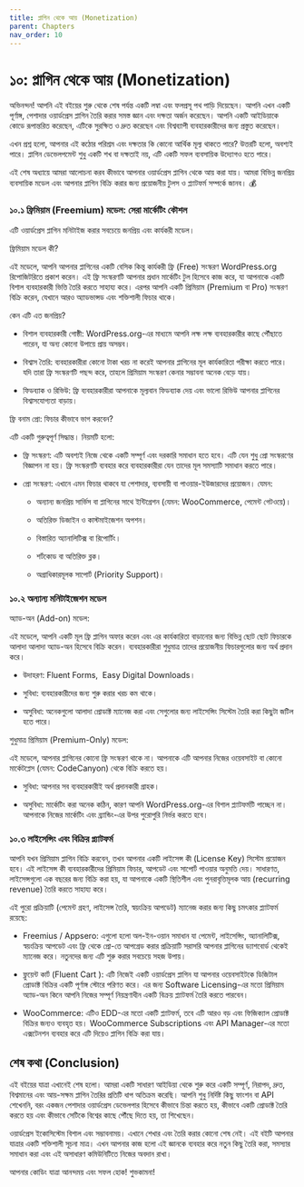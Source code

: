 ```yaml
---
title: প্লাগিন থেকে আয় (Monetization)
parent: Chapters
nav_order: 10
---
```


# ১০: প্লাগিন থেকে আয় (Monetization)


অভিনন্দন! আপনি এই বইয়ের শুরু থেকে শেষ পর্যন্ত একটি লম্বা এবং ফলপ্রসূ পথ পাড়ি দিয়েছেন। আপনি এখন একটি পূর্ণাঙ্গ, পেশাদার ওয়ার্ডপ্রেস প্লাগিন তৈরি করার সমস্ত জ্ঞান এবং দক্ষতা অর্জন করেছেন। আপনি একটি আইডিয়াকে কোডে রূপান্তরিত করেছেন, এটিকে সুরক্ষিত ও দ্রুত করেছেন এবং বিশ্বব্যাপী ব্যবহারকারীদের জন্য প্রস্তুত করেছেন।

এখন প্রশ্ন হলো, আপনার এই কঠোর পরিশ্রম এবং দক্ষতার কি কোনো আর্থিক মূল্য থাকতে পারে? উত্তরটি হলো, অবশ্যই পারে। প্লাগিন ডেভেলপমেন্ট শুধু একটি শখ বা দক্ষতাই নয়, এটি একটি সফল ব্যবসায়িক উদ্যোগও হতে পারে।

এই শেষ অধ্যায়ে আমরা আলোচনা করব কীভাবে আপনার ওয়ার্ডপ্রেস প্লাগিন থেকে আয় করা যায়। আমরা বিভিন্ন জনপ্রিয় ব্যবসায়িক মডেল এবং আপনার প্লাগিন বিক্রি করার জন্য প্রয়োজনীয় টুলস ও প্ল্যাটফর্ম সম্পর্কে জানব। 💰

### **১০.১ ফ্রিমিয়াম (Freemium) মডেল: সেরা মার্কেটিং কৌশল**

এটি ওয়ার্ডপ্রেস প্লাগিন মনিটাইজ করার সবচেয়ে জনপ্রিয় এবং কার্যকরী মডেল।

ফ্রিমিয়াম মডেল কী?

এই মডেলে, আপনি আপনার প্লাগিনের একটি বেসিক কিন্তু কার্যকরী ফ্রি (Free) সংস্করণ WordPress.org রিপোজিটরিতে প্রকাশ করেন। এই ফ্রি সংস্করণটি আপনার প্রধান মার্কেটিং টুল হিসেবে কাজ করে, যা আপনাকে একটি বিশাল ব্যবহারকারী ভিত্তি তৈরি করতে সাহায্য করে। এরপর আপনি একটি প্রিমিয়াম (Premium বা Pro) সংস্করণ বিক্রি করেন, যেখানে আরও অ্যাডভান্সড এবং শক্তিশালী ফিচার থাকে।

কেন এটি এত জনপ্রিয়?

*   বিশাল ব্যবহারকারী গোষ্ঠী: WordPress.org-এর মাধ্যমে আপনি লক্ষ লক্ষ ব্যবহারকারীর কাছে পৌঁছাতে পারেন, যা অন্য কোনো উপায়ে প্রায় অসম্ভব।

*   বিশ্বাস তৈরি: ব্যবহারকারীরা কোনো টাকা খরচ না করেই আপনার প্লাগিনের মূল কার্যকারিতা পরীক্ষা করতে পারে। যদি তারা ফ্রি সংস্করণটি পছন্দ করে, তাহলে প্রিমিয়াম সংস্করণ কেনার সম্ভাবনা অনেক বেড়ে যায়।

*   ফিডব্যাক ও রিভিউ: ফ্রি ব্যবহারকারীরা আপনাকে মূল্যবান ফিডব্যাক দেয় এবং ভালো রিভিউ আপনার প্লাগিনের বিশ্বাসযোগ্যতা বাড়ায়।


ফ্রি বনাম প্রো: ফিচার কীভাবে ভাগ করবেন?

এটি একটি গুরুত্বপূর্ণ সিদ্ধান্ত। নিয়মটি হলো:

*   ফ্রি সংস্করণ: এটি অবশ্যই নিজে থেকে একটি সম্পূর্ণ এবং দরকারি সমাধান হতে হবে। এটি যেন শুধু প্রো সংস্করণের বিজ্ঞাপন না হয়। ফ্রি সংস্করণটি ব্যবহার করে ব্যবহারকারীরা যেন তাদের মূল সমস্যাটি সমাধান করতে পারে।

*   প্রো সংস্করণ: এখানে এমন ফিচার থাকবে যা পেশাদার, ব্যবসায়ী বা পাওয়ার-ইউজারদের প্রয়োজন। যেমন:

    *   অন্যান্য জনপ্রিয় সার্ভিস বা প্লাগিনের সাথে ইন্টিগ্রেশন (যেমন: WooCommerce, পেমেন্ট গেটওয়ে)।

    *   অতিরিক্ত ডিজাইন ও কাস্টমাইজেশন অপশন।

    *   বিস্তারিত অ্যানালিটিক্স বা রিপোর্টিং।

    *   শর্টকোড বা অতিরিক্ত ব্লক।

    *   অগ্রাধিকারমূলক সাপোর্ট (Priority Support)।


### **১০.২ অন্যান্য মনিটাইজেশন মডেল**

অ্যাড-অন (Add-on) মডেল:

এই মডেলে, আপনি একটি মূল ফ্রি প্লাগিন অফার করেন এবং এর কার্যকারিতা বাড়ানোর জন্য বিভিন্ন ছোট ছোট ফিচারকে আলাদা আলাদা অ্যাড-অন হিসেবে বিক্রি করেন। ব্যবহারকারীরা শুধুমাত্র তাদের প্রয়োজনীয় ফিচারগুলোর জন্য অর্থ প্রদান করে।

*   উদাহরণ: Fluent Forms,  Easy Digital Downloads।

*   সুবিধা: ব্যবহারকারীদের জন্য শুরু করার খরচ কম থাকে।

*   অসুবিধা: অনেকগুলো আলাদা প্রোডাক্ট ম্যানেজ করা এবং সেগুলোর জন্য লাইসেন্সিং সিস্টেম তৈরি করা কিছুটা জটিল হতে পারে।


শুধুমাত্র প্রিমিয়াম (Premium-Only) মডেল:

এই মডেলে, আপনার প্লাগিনের কোনো ফ্রি সংস্করণ থাকে না। আপনাকে এটি আপনার নিজের ওয়েবসাইট বা কোনো মার্কেটপ্লেস (যেমন: CodeCanyon) থেকে বিক্রি করতে হয়।

*   সুবিধা: আপনার সব ব্যবহারকারীই অর্থ প্রদানকারী গ্রাহক।

*   অসুবিধা: মার্কেটিং করা অনেক কঠিন, কারণ আপনি WordPress.org-এর বিশাল প্ল্যাটফর্মটি পাচ্ছেন না। আপনাকে নিজের মার্কেটিং এবং ব্র্যান্ডিং-এর উপর পুরোপুরি নির্ভর করতে হবে।


### ১০.৩ লাইসেন্সিং এবং বিক্রির প্ল্যাটফর্ম

আপনি যখন প্রিমিয়াম প্লাগিন বিক্রি করবেন, তখন আপনার একটি লাইসেন্স কী (License Key) সিস্টেম প্রয়োজন হবে। এই লাইসেন্স কী ব্যবহারকারীদের প্রিমিয়াম ফিচার, আপডেট এবং সাপোর্ট পাওয়ার অনুমতি দেয়। সাধারণত, লাইসেন্সগুলো এক বছরের জন্য বিক্রি করা হয়, যা আপনাকে একটি স্থিতিশীল এবং পুনরাবৃত্তিমূলক আয় (recurring revenue) তৈরি করতে সাহায্য করে।

এই পুরো প্রক্রিয়াটি (পেমেন্ট গ্রহণ, লাইসেন্স তৈরি, স্বয়ংক্রিয় আপডেট) ম্যানেজ করার জন্য কিছু চমৎকার প্ল্যাটফর্ম রয়েছে:

*   Freemius / Appsero: এগুলো হলো অল-ইন-ওয়ান সমাধান যা পেমেন্ট, লাইসেন্সিং, অ্যানালিটিক্স, স্বয়ংক্রিয় আপডেট এবং ফ্রি থেকে প্রো-তে আপগ্রেড করার প্রক্রিয়াটি সরাসরি আপনার প্লাগিনের ড্যাশবোর্ড থেকেই ম্যানেজ করে। নতুনদের জন্য এটি শুরু করার সবচেয়ে সহজ উপায়।

*   ফ্লুয়েন্ট কার্ট (Fluent Cart ): এটি নিজেই একটি ওয়ার্ডপ্রেস প্লাগিন যা আপনার ওয়েবসাইটকে ডিজিটাল প্রোডাক্ট বিক্রির একটি পূর্ণাঙ্গ স্টোরে পরিণত করে। এর জন্য Software Licensing-এর মতো প্রিমিয়াম অ্যাড-অন কিনে আপনি নিজের সম্পূর্ণ নিয়ন্ত্রণাধীন একটি বিক্রয় প্ল্যাটফর্ম তৈরি করতে পারবেন।

*   WooCommerce: এটিও EDD-এর মতো একটি প্ল্যাটফর্ম, তবে এটি আরও বড় এবং ফিজিক্যাল প্রোডাক্ট বিক্রির জন্যও ব্যবহৃত হয়। WooCommerce Subscriptions এবং API Manager-এর মতো এক্সটেনশন ব্যবহার করে এটি দিয়েও প্লাগিন বিক্রি করা যায়।


শেষ কথা (Conclusion)
--------------------

এই বইয়ের যাত্রা এখানেই শেষ হলো। আমরা একটি সাধারণ আইডিয়া থেকে শুরু করে একটি সম্পূর্ণ, নিরাপদ, দ্রুত, বিশ্বমানের এবং আয়-সক্ষম প্লাগিন তৈরির প্রতিটি ধাপ অতিক্রম করেছি। আপনি শুধু নির্দিষ্ট কিছু ফাংশন বা API শেখেননি, বরং একজন পেশাদার ওয়ার্ডপ্রেস ডেভেলপার হিসেবে কীভাবে চিন্তা করতে হয়, কীভাবে একটি প্রোডাক্ট তৈরি করতে হয় এবং কীভাবে সেটিকে বিশ্বের কাছে পৌঁছে দিতে হয়, তা শিখেছেন।

ওয়ার্ডপ্রেস ইকোসিস্টেম বিশাল এবং সম্ভাবনাময়। এখানে শেখার এবং তৈরি করার কোনো শেষ নেই। এই বইটি আপনার যাত্রার একটি শক্তিশালী সূচনা মাত্র। এখন আপনার কাজ হলো এই জ্ঞানকে ব্যবহার করে নতুন কিছু তৈরি করা, সমস্যার সমাধান করা এবং এই অসাধারণ কমিউনিটিতে নিজের অবদান রাখা।

আপনার কোডিং যাত্রা আনন্দময় এবং সফল হোক! শুভকামনা!